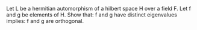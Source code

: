 Let L be a hermitian automorphism of a hilbert space H over a field F.
Let f and g be elements of H.
Show that: f and g have distinct eigenvalues
implies: f and g are orthogonal.

